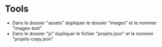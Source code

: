 # Tools

- Dans le dossier "assets" dupliquer le dossier "images" et le nommer "images-test"
- Dans le dossier "js" dupliquer le fichier "projets.json" et le nommer "projets-copy.json"
